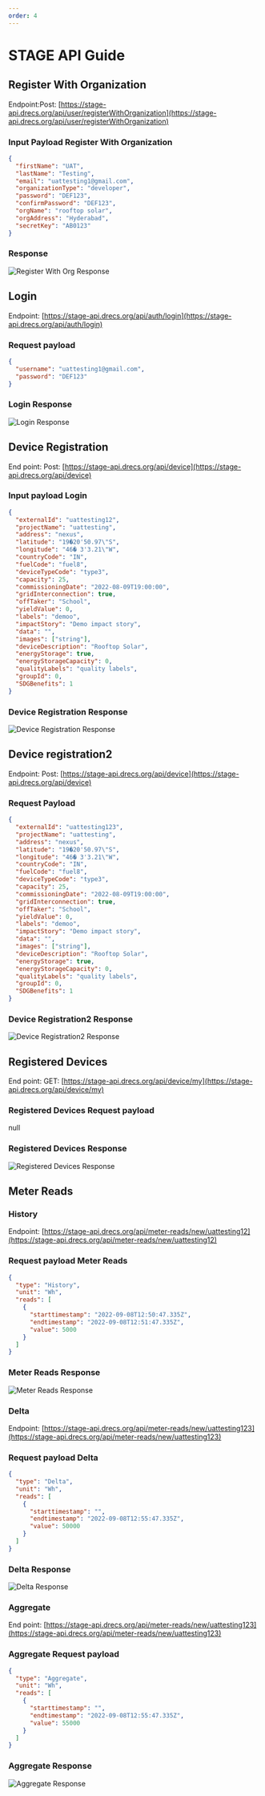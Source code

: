 ```yaml
---
order: 4
---
```


# STAGE API Guide

## Register With Organization

Endpoint:Post: [https://stage-api.drecs.org/api/user/registerWithOrganization](https://stage-api.drecs.org/api/user/registerWithOrganization)

### Input Payload Register With Organization

```json
{
  "firstName": "UAT",
  "lastName": "Testing",
  "email": "uattesting1@gmail.com",
  "organizationType": "developer",
  "password": "DEF123",
  "confirmPassword": "DEF123",
  "orgName": "rooftop solar",
  "orgAddress": "Hyderabad",
  "secretKey": "AB0123"
}
```

### Response

![Register With Org Response](<./img/stage-api-guide/Screenshot 2024-06-04 113355.png>)

## Login

Endpoint: [https://stage-api.drecs.org/api/auth/login](https://stage-api.drecs.org/api/auth/login)

### Request payload

```json
{
  "username": "uattesting1@gmail.com",
  "password": "DEF123"
}
```

### Login Response

![Login Response](./img/stage-api-guide/image.png)

## Device Registration

End point: Post: [https://stage-api.drecs.org/api/device](https://stage-api.drecs.org/api/device)

### Input payload Login

```json
{
  "externalId": "uattesting12",
  "projectName": "uattesting",
  "address": "nexus",
  "latitude": "19�20'50.97\"S",
  "longitude": "46� 3'3.21\"W",
  "countryCode": "IN",
  "fuelCode": "fuel8",
  "deviceTypeCode": "type3",
  "capacity": 25,
  "commissioningDate": "2022-08-09T19:00:00",
  "gridInterconnection": true,
  "offTaker": "School",
  "yieldValue": 0,
  "labels": "demoo",
  "impactStory": "Demo impact story",
  "data": "",
  "images": ["string"],
  "deviceDescription": "Rooftop Solar",
  "energyStorage": true,
  "energyStorageCapacity": 0,
  "qualityLabels": "quality labels",
  "groupId": 0,
  "SDGBenefits": 1
}
```

### Device Registration Response

![Device Registration Response](./img/stage-api-guide/image-1.png)

## Device registration2

Endpoint: Post: [https://stage-api.drecs.org/api/device](https://stage-api.drecs.org/api/device)

### Request Payload

```json
{
  "externalId": "uattesting123",
  "projectName": "uattesting",
  "address": "nexus",
  "latitude": "19�20'50.97\"S",
  "longitude": "46� 3'3.21\"W",
  "countryCode": "IN",
  "fuelCode": "fuel8",
  "deviceTypeCode": "type3",
  "capacity": 25,
  "commissioningDate": "2022-08-09T19:00:00",
  "gridInterconnection": true,
  "offTaker": "School",
  "yieldValue": 0,
  "labels": "demoo",
  "impactStory": "Demo impact story",
  "data": "",
  "images": ["string"],
  "deviceDescription": "Rooftop Solar",
  "energyStorage": true,
  "energyStorageCapacity": 0,
  "qualityLabels": "quality labels",
  "groupId": 0,
  "SDGBenefits": 1
}
```

### Device Registration2 Response

![Device Registration2 Response](<./img/stage-api-guide/Screenshot 2024-06-04 115321.png>)

## Registered Devices

End point: GET: [https://stage-api.drecs.org/api/device/my](https://stage-api.drecs.org/api/device/my)

### Registered Devices Request payload

null

### Registered Devices Response

![Registered Devices Response](<./img/stage-api-guide/Screenshot 2024-06-04 120226.png>)

## Meter Reads

### History

Endpoint: [https://stage-api.drecs.org/api/meter-reads/new/uattesting12](https://stage-api.drecs.org/api/meter-reads/new/uattesting12)

### Request payload Meter Reads

```json
{
  "type": "History",
  "unit": "Wh",
  "reads": [
    {
      "starttimestamp": "2022-09-08T12:50:47.335Z",
      "endtimestamp": "2022-09-08T12:51:47.335Z",
      "value": 5000
    }
  ]
}
```

### Meter Reads Response

![Meter Reads Response](<./img/stage-api-guide/Screenshot 2024-06-04 121236.png>)

### Delta

Endpoint: [https://stage-api.drecs.org/api/meter-reads/new/uattesting123](https://stage-api.drecs.org/api/meter-reads/new/uattesting123)

### Request payload Delta

```json
{
  "type": "Delta",
  "unit": "Wh",
  "reads": [
    {
      "starttimestamp": "",
      "endtimestamp": "2022-09-08T12:55:47.335Z",
      "value": 50000
    }
  ]
}
```

### Delta Response

![Delta Response](<./img/stage-api-guide/Screenshot 2024-06-04 121723.png>)

### Aggregate

End point: [https://stage-api.drecs.org/api/meter-reads/new/uattesting123](https://stage-api.drecs.org/api/meter-reads/new/uattesting123)

### Aggregate Request payload

```json
{
  "type": "Aggregate",
  "unit": "Wh",
  "reads": [
    {
      "starttimestamp": "",
      "endtimestamp": "2022-09-08T12:55:47.335Z",
      "value": 55000
    }
  ]
}
```

### Aggregate Response

![Aggregate Response](<./img/stage-api-guide/Screenshot 2024-06-04 122031.png>)
